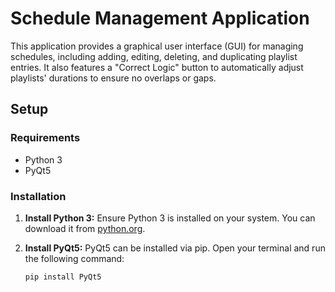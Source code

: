 # Schedule Management Application

This application provides a graphical user interface (GUI) for managing schedules, including adding, editing, deleting, and duplicating playlist entries. It also features a "Correct Logic" button to automatically adjust playlists' durations to ensure no overlaps or gaps.

## Setup

### Requirements

- Python 3
- PyQt5

### Installation

1. **Install Python 3:**
   Ensure Python 3 is installed on your system. You can download it from [python.org](https://www.python.org/downloads/).

2. **Install PyQt5:**
   PyQt5 can be installed via pip. Open your terminal and run the following command:

   ```bash
   pip install PyQt5
